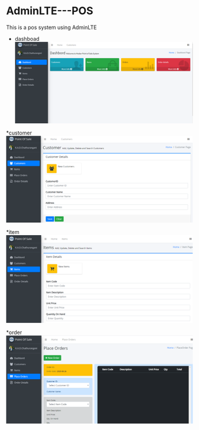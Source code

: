 # AdminLTE---POS

This is a pos system using AdminLTE

* dashboad
![alt text](https://github.com/DinuArachchige/AdminLTE---POS/blob/master/FrontEnd/dist/img/Screenshot%20(225).png)

*customer
![alt text](https://github.com/DinuArachchige/AdminLTE---POS/blob/master/FrontEnd/dist/img/Screenshot%20(226).png)

*item
![alt text](https://github.com/DinuArachchige/AdminLTE---POS/blob/master/FrontEnd/dist/img/Screenshot%20(227).png)

*order
![alt text](https://github.com/DinuArachchige/AdminLTE---POS/blob/master/FrontEnd/dist/img/Screenshot%20(228).png)
